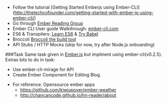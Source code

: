 * Follow the tutorial [Getting Started Emberjs using Ember-CLI] (http://thetechcofounder.com/getting-started-with-ember-js-using-ember-cli/)
* Go through [Ember Reading Group](https://github.com/foraker/ember-reading-group)
* Ember CLI User guide Walkthrough: [ember-cli.com](ember-cli.com)
* ES6 & Transpilers: [Learn ES6](https://babeljs.io/docs/learn-es2015/) & [Try Babel](https://babeljs.io/repl/)
* Broccoli [Broccoli the build tool](http://hashrocket.com/blog/posts/broccoli-the-build-tool-not-the-vegetable)
* API Stubs / HTTP Mocks (skip for now, try after Node.js onboarding)

###Task
Same task given in [Ember.js]() but implment using ember-cli(v0.2.5).
Extras bits to do in task: 
- Use ember-cli-mirage for API
- Create Ember Component for Editing Blog.



* For reference: Opensource ember apps 
  - https://github.com/kiwiupover/ember-weather
  - http://chancancode.github.io/hn-reader/about
  

